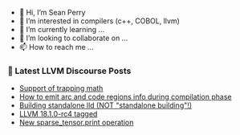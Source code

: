 - 👋 Hi, I’m Sean Perry
- 👀 I’m interested in compilers (c++, COBOL, llvm)
- 🌱 I’m currently learning ...
- 💞️ I’m looking to collaborate on ...
- 📫 How to reach me ...

<!---
s66perry/s66perry is a ✨ special ✨ repository because its `README.md` (this file) appears on your GitHub profile.
You can click the Preview link to take a look at your changes.
--->
### 📕 Latest LLVM Discourse Posts

<!-- DISCOURSE-LLVM:START -->
- [Support of trapping math](https://discourse.llvm.org/t/support-of-trapping-math/77233#post_11)
- [How to emit arc and code regions info during compilation phase](https://discourse.llvm.org/t/how-to-emit-arc-and-code-regions-info-during-compilation-phase/77294#post_1)
- [Building standalone lld &lpar;NOT &quot;standalone building&quot;!&rpar;](https://discourse.llvm.org/t/building-standalone-lld-not-standalone-building/77287#post_2)
- [LLVM 18.1.0-rc4 tagged](https://discourse.llvm.org/t/llvm-18-1-0-rc4-tagged/77260#post_6)
- [New sparse_tensor.print operation](https://discourse.llvm.org/t/new-sparse-tensor-print-operation/77293#post_1)
<!-- DISCOURSE-LLVM:END -->

